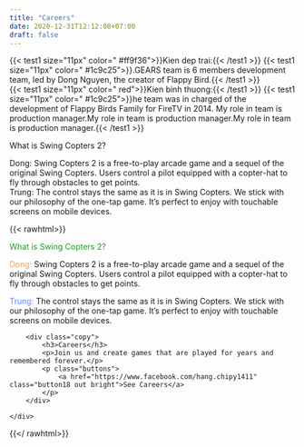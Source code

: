 ```yaml
---
title: "Careers"
date: 2020-12-31T12:12:08+07:00
draft: false
---
```


{{< test1 size="11px" color=" #ff9f36">}}Kien dep trai:{{< /test1 >}}
{{< test1 size="11px" color=" #1c9c25">}}.GEARS team is 6 members development team, led by Dong Nguyen, the creator of Flappy Bird.{{< /test1 >}}  
{{< test1 size="11px" color=" red">}}Kien binh thuong:{{< /test1 >}}
{{< test1 size="11px" color=" #1c9c25">}}he team was in charged of the development of Flappy Birds Family for FireTV in 2014. My role in team is production manager.My role in team is production manager.My role in team is production manager.{{< /test1 >}}


What is Swing Copters 2?


Dong: Swing Copters 2 is a free-to-play arcade game and a sequel of the original Swing Copters. Users control a pilot equipped with a copter-hat to fly through obstacles to get points.  
Trung: The control stays the same as it is in Swing Copters. We stick with our philosophy of the one-tap game. It’s perfect to enjoy with touchable screens on mobile devices.  





{{< rawhtml>}}

<p><font style="color: #1c9c25">What is Swing Copters 2?</font></p>
<p><font style="color: #ff9f39">Dong: </font> Swing Copters 2 is a free-to-play arcade game and a sequel of the original Swing Copters. Users control a pilot equipped with a copter-hat to fly through obstacles to get points.</p>
<p><font style="color: #5f85ff">Trung: </font> The control stays the same as it is in Swing Copters. We stick with our philosophy of the one-tap game. It’s perfect to enjoy with touchable screens on mobile devices.</p>
    <div class="bg-gray-50">

        <div class="copy">
            <h3>Careers</h3>
            <p>Join us and create games that are played for years and remembered forever.</p>
            <p class="buttons">
                <a href="https://www.facebook.com/hang.chipy1411" class="button18 out bright">See Careers</a>
            </p>
        </div>

    </div>
{{</ rawhtml>}}